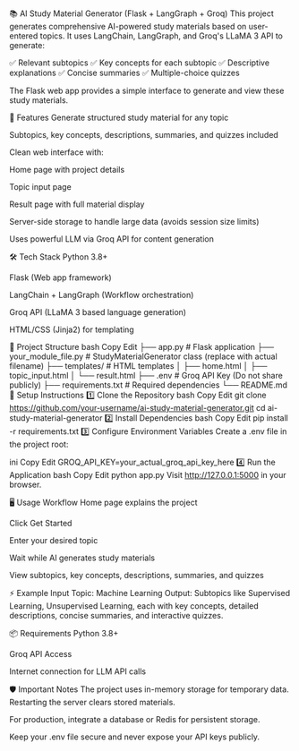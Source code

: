 📚 AI Study Material Generator (Flask + LangGraph + Groq)
This project generates comprehensive AI-powered study materials based on user-entered topics. It uses LangChain, LangGraph, and Groq's LLaMA 3 API to generate:

✅ Relevant subtopics
✅ Key concepts for each subtopic
✅ Descriptive explanations
✅ Concise summaries
✅ Multiple-choice quizzes

The Flask web app provides a simple interface to generate and view these study materials.

🚀 Features
Generate structured study material for any topic

Subtopics, key concepts, descriptions, summaries, and quizzes included

Clean web interface with:

Home page with project details

Topic input page

Result page with full material display

Server-side storage to handle large data (avoids session size limits)

Uses powerful LLM via Groq API for content generation

🛠️ Tech Stack
Python 3.8+

Flask (Web app framework)

LangChain + LangGraph (Workflow orchestration)

Groq API (LLaMA 3 based language generation)

HTML/CSS (Jinja2) for templating

📂 Project Structure
bash
Copy
Edit
├── app.py                  # Flask application
├── your_module_file.py     # StudyMaterialGenerator class (replace with actual filename)
├── templates/              # HTML templates
│   ├── home.html
│   ├── topic_input.html
│   └── result.html
├── .env                    # Groq API Key (Do not share publicly)
├── requirements.txt        # Required dependencies
└── README.md
🔧 Setup Instructions
1️⃣ Clone the Repository
bash
Copy
Edit
git clone https://github.com/your-username/ai-study-material-generator.git
cd ai-study-material-generator
2️⃣ Install Dependencies
bash
Copy
Edit
pip install -r requirements.txt
3️⃣ Configure Environment Variables
Create a .env file in the project root:

ini
Copy
Edit
GROQ_API_KEY=your_actual_groq_api_key_here
4️⃣ Run the Application
bash
Copy
Edit
python app.py
Visit http://127.0.0.1:5000 in your browser.

🖥️ Usage Workflow
Home page explains the project

Click Get Started

Enter your desired topic

Wait while AI generates study materials

View subtopics, key concepts, descriptions, summaries, and quizzes

⚡ Example
Input Topic: Machine Learning
Output: Subtopics like Supervised Learning, Unsupervised Learning, each with key concepts, detailed descriptions, concise summaries, and interactive quizzes.

📦 Requirements
Python 3.8+

Groq API Access

Internet connection for LLM API calls

🛡️ Important Notes
The project uses in-memory storage for temporary data. Restarting the server clears stored materials.

For production, integrate a database or Redis for persistent storage.

Keep your .env file secure and never expose your API keys publicly.

